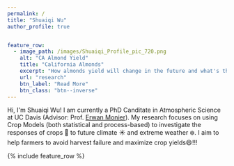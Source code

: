 ```yaml
---
permalink: /
title: "Shuaiqi Wu"
author_profile: true


feature_row:
  - image_path: /images/Shuaiqi_Profile_pic_720.png
    alt: "CA Almond Yield"
    title: "California Almonds"
    excerpt: "How almonds yield will change in the future and what's the major yield loss driver?"
    url: "research"
    btn_label: "Read More"
    btn_class: "btn--inverse"
---
```


Hi, I'm Shuaiqi Wu! I am currently a PhD Canditate in Atmospheric Science at UC Davis (Advisor: Prof. [Erwan Monier](https://lawr.ucdavis.edu/people/faculty/monier-erwan)). My research focuses on using Crop Models (both statistical and process-based) to investigate the responses of crops :corn: to future climate :sunny: and extreme weather :snowflake:. I aim to help farmers to avoid harvest failure and maximize crop yields:smile:!!!
 
{% include feature_row %}
